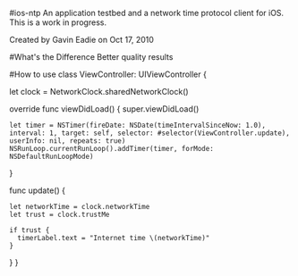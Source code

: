 #ios-ntp
An application testbed and a network time protocol client for iOS. This is a work in progress.

Created by Gavin Eadie on Oct 17, 2010


#What's the Difference
Better quality results

#How to use
class ViewController: UIViewController {
  
  let clock = NetworkClock.sharedNetworkClock()
  
  override func viewDidLoad() {
    super.viewDidLoad()
    
    let timer = NSTimer(fireDate: NSDate(timeIntervalSinceNow: 1.0), interval: 1, target: self, selector: #selector(ViewController.update), userInfo: nil, repeats: true)
    NSRunLoop.currentRunLoop().addTimer(timer, forMode: NSDefaultRunLoopMode)
    
  }
  
  func update() {
    
    let networkTime = clock.networkTime
    let trust = clock.trustMe
    
    if trust {
      timerLabel.text = "Internet time \(networkTime)"
    }
  }
}
